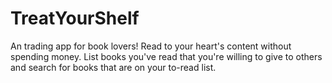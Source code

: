 # TreatYourShelf
An trading app for book lovers! Read to your heart's content without spending money. List books you've read that you're willing to give to others and search for books that are on your to-read list.
